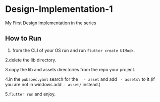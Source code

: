 # Design-Implementation-1
My First Design Implementation in the series

## How to Run


1. from the CLI of your OS run and run `flutter create UIMock`.

2.delete the lib directory.

3.copy the lib and assets directories from the repo your project.

4.in the `pubspec.yaml` search for the `  - asset` and add ` - assets\` to it.(if you are not in windows add` - asset/` instead.)

5.`flutter run` and enjoy.
